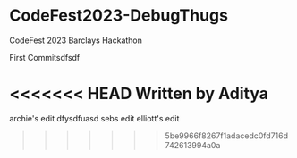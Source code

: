 # CodeFest2023-DebugThugs
CodeFest 2023 Barclays Hackathon

First Commitsdfsdf

<<<<<<< HEAD
Written by Aditya
=======
archie's edit
dfysdfuasd
sebs edit
elliott's edit
>>>>>>> 5be9966f8267f1adacedc0fd716d742613994a0a
